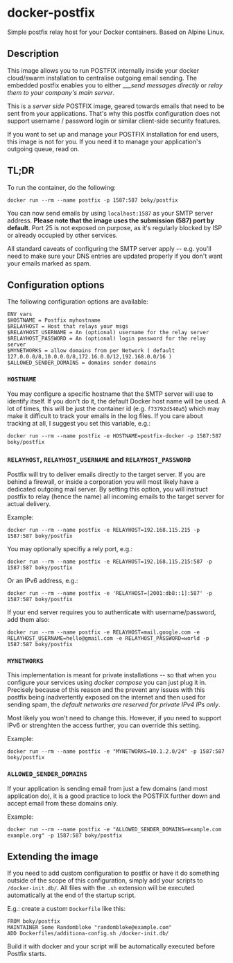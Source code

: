 # docker-postfix
Simple postfix relay host for your Docker containers. Based on Alpine Linux.

## Description

This image allows you to run POSTFIX internally inside your docker cloud/swarm installation to centralise outgoing email sending. The
embedded postfix enables you to either ____send messages directly_ or _relay them to your company's main server_.

This is a _server side_ POSTFIX image, geared towards emails that need to be sent from your applications. That's why this postfix
configuration does not support username / password login or similar client-side security features.

If you want to set up and manage your POSTFIX installation for end users, this image is not for you. If you need it to manage your
application's outgoing queue, read on.

## TL;DR

To run the container, do the following:
```
docker run --rm --name postfix -p 1587:587 boky/postfix
```

You can now send emails by using `localhost:1587` as your SMTP server address. **Please note that
the image uses the submission (587) port by default**. Port 25 is not exposed on purpose, as it's
regularly blocked by ISP or already occupied by other services.

All standard caveats of configuring the SMTP server apply -- e.g. you'll need to make sure your DNS
entries are updated properly if you don't want your emails marked as spam.

## Configuration options

The following configuration options are available:
```
ENV vars
$HOSTNAME = Postfix myhostname
$RELAYHOST = Host that relays your msgs
$RELAYHOST_USERNAME = An (optional) username for the relay server
$RELAYHOST_PASSWORD = An (optional) login password for the relay server
$MYNETWORKS = allow domains from per Network ( default 127.0.0.0/8,10.0.0.0/8,172.16.0.0/12,192.168.0.0/16 )
$ALLOWED_SENDER_DOMAINS = domains sender domains
```
### `HOSTNAME`

You may configure a specific hostname that the SMTP server will use to identify itself. If you don't do it,
the default Docker host name will be used. A lot of times, this will be just the container id (e.g. `f73792d540a5`)
which may make it difficult to track your emails in the log files. If you care about tracking at all,
I suggest you set this variable, e.g.:
```
docker run --rm --name postfix -e HOSTNAME=postfix-docker -p 1587:587 boky/postfix
```

### `RELAYHOST`, `RELAYHOST_USERNAME` and `RELAYHOST_PASSWORD`

Postfix will try to deliver emails directly to the target server. If you are behind a firewall, or inside a corporation
you will most likely have a dedicated outgoing mail server. By setting this option, you will instruct postfix to relay
(hence the name) all incoming emails to the target server for actual delivery.

Example:
```
docker run --rm --name postfix -e RELAYHOST=192.168.115.215 -p 1587:587 boky/postfix
```

You may optionally specifiy a rely port, e.g.:
```
docker run --rm --name postfix -e RELAYHOST=192.168.115.215:587 -p 1587:587 boky/postfix
```

Or an IPv6 address, e.g.:
```
docker run --rm --name postfix -e 'RELAYHOST=[2001:db8::1]:587' -p 1587:587 boky/postfix
```

If your end server requires you to authenticate with username/password, add them also:
```
docker run --rm --name postfix -e RELAYHOST=mail.google.com -e RELAYHOST_USERNAME=hello@gmail.com -e RELAYHOST_PASSWORD=world -p 1587:587 boky/postfix
```

### `MYNETWORKS`

This implementation is meant for private installations -- so that when you configure your services using _docker compose_
you can just plug it in. Precisely because of this reason and the prevent any issues with this postfix being inadvertently
exposed on the internet and then used for sending spam, the *default networks are reserved for private IPv4 IPs only*.

Most likely you won't need to change this. However, if you need to support IPv6 or strenghten the access further, you can
override this setting.

Example:
```
docker run --rm --name postfix -e "MYNETWORKS=10.1.2.0/24" -p 1587:587 boky/postfix
```

### `ALLOWED_SENDER_DOMAINS`

If your application is sending email from just a few domains (and most application do), it is a good practice to lock the
POSTFIX further down and accept email from these domains only.

Example:
```
docker run --rm --name postfix -e "ALLOWED_SENDER_DOMAINS=example.com example.org" -p 1587:587 boky/postfix
```

## Extending the image

If you need to add custom configuration to postfix or have it do something outside of the scope of this configuration, simply
add your scripts to `/docker-init.db/`. All files with the `.sh` extension will be executed automatically at the end of the
startup script.

E.g.: create a custom `Dockerfile` like this:
```
FROM boky/postfix
MAINTAINER Some Randombloke "randombloke@example.com"
ADD Dockerfiles/additiona-config.sh /docker-init.db/
```

Build it with docker and your script will be automatically executed before Postfix starts.
